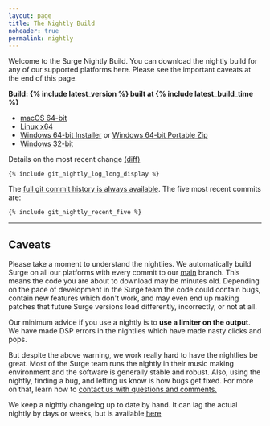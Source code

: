 ```yaml
---
layout: page
title: The Nightly Build
noheader: true
permalink: nightly
---
```


Welcome to the Surge Nightly Build. You can download the nightly build for any of our supported platforms here. Please
see the important caveats at the end of this page.

<b>Build: {% include latest_version %} built at {% include latest_build_time %}</b>

<ul>
<li><a href="{% include latest_macos_url %}">macOS 64-bit</a></li>
<li><a href="{% include latest_linux_x64_url %}">Linux x64</a></li>
<li><a href="{% include latest_win_x64_url %}">Windows 64-bit Installer</a> or <a href="{% include latest_win_x64_zip_url %}">Windows 64-bit Portable Zip</a></li>
<li><a href="{% include latest_win_x86_url %}">Windows 32-bit</a></li>
</ul>

Details on the most recent change 
<a href="https://github.com/surge-synthesizer/surge/commit/{% include git_nightly_log_hash %}">(diff)</a> 

```
{% include git_nightly_log_long_display %}
```

<p>
</p>

The <a href="https://github.com/surge-synthesizer/surge/commits/main">full git commit history is always available</a>.
The five most recent commits are:

```
{% include git_nightly_recent_five %}
```

<p>
</p>

<hr>

## Caveats

Please take a moment to understand the nightlies. We automatically build Surge on all our 
platforms with every commit to our <a href="https://github.com/surge-synthesizer/surge">main</a> branch. This means
the code you are about to download may be minutes old. Depending on the pace of development in the Surge team
the code could contain bugs, contain new features which don't work, and may even end up making patches that
future Surge versions load differently, incorrectly, or not at all.

Our minimum advice if you use a nightly is to <b>use a limiter on the output</b>. We have made DSP errors in the nightlies
which have made nasty clicks and pops.

But despite the above warning, we work really hard to have the nightlies be great. Most of the Surge team runs the nightly in their
music making environment and the software is generally stable and robust. Also, using the nightly, finding a bug, and letting us
know is how bugs get fixed. For more on that, learn how to <a href="/feedback">contact us with questions and comments.</a>

We keep a nightly changelog up to date by hand. It can lag the actual nightly by days or weeks, but is available
<a href="/nightlychangelog">here</a>


